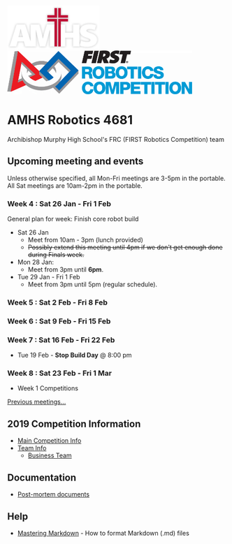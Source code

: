 ﻿
![AMHS Logo](img/amhs-logo-white-100.png) ![FRC Logo](img/frc-logo-100.png)

# AMHS Robotics 4681
Archibishop Murphy High School's FRC (FIRST Robotics Competition) team

## Upcoming meeting and events

Unless otherwise specified, all Mon-Fri meetings are 3-5pm in the portable.
All Sat meetings are 10am-2pm in the portable.

### Week 4 : Sat 26 Jan - Fri 1 Feb

General plan for week: Finish core robot build

* Sat 26 Jan
   * Meet from 10am - 3pm (lunch provided)
   * ~~Possibly extend this meeting until 4pm if we don't get enough done during Finals week.~~
* Mon 28 Jan:
   * Meet from 3pm until **6pm**.
* Tue 29 Jan - Fri 1 Feb
   * Meet from 3pm until 5pm (regular schedule).

### Week 5 : Sat 2 Feb - Fri 8 Feb

### Week 6 : Sat 9 Feb - Fri 15 Feb

### Week 7 : Sat 16 Feb - Fri 22 Feb

* Tue 19 Feb - **Stop Build Day** @ 8:00 pm

### Week 8 : Sat 23 Feb - Fri 1 Mar

* Week 1 Competitions

[Previous meetings...](docs/2019/meetings.md)

## 2019 Competition Information

* [Main Competition Info](docs/2019/)
* [Team Info](docs/2019/teams.md)
   * [Business Team](docs/2019/business-team.md)

## Documentation

* [Post-mortem documents](docs/post-mortem.md)

## Help

* [Mastering Markdown](https://guides.github.com/features/mastering-markdown/) - How to format Markdown (.md) files
